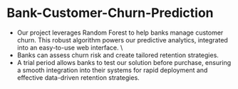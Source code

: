 # Bank-Customer-Churn-Prediction
- Our project leverages Random Forest to help banks manage customer churn. This robust algorithm powers our predictive analytics, integrated into an easy-to-use web interface. \
- Banks can assess churn risk and create tailored retention strategies. 
- A trial period allows banks to test our solution before purchase, ensuring a smooth integration into their systems for rapid deployment and effective data-driven retention strategies.

